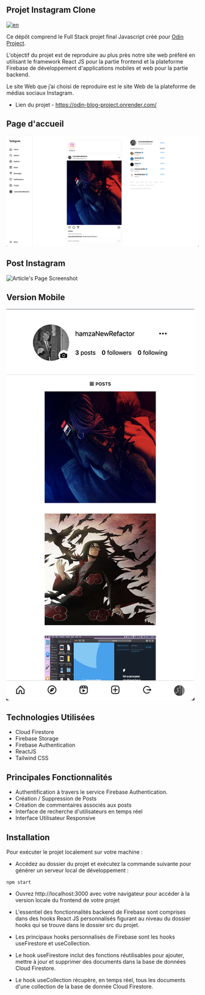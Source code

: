 ## Projet Instagram Clone

[![en](https://img.shields.io/badge/lang-en-red)](README.md)

Ce dépôt comprend le Full Stack projet final Javascript créé pour [Odin Project](https://www.theodinproject.com/).

L'objectif du projet est de reproduire au plus près notre site web préféré  en utilisant le framework React JS pour la partie frontend et la plateforme Firebase de développement d'applications mobiles et web pour la partie backend.


Le site Web que j’ai choisi de reproduire est le site Web de la plateforme de médias sociaux Instagram.

- Lien du projet - https://odin-blog-project.onrender.com/


## Page d'accueil

![Homepage Screenshot](/screenshots//Homepage-screenshot.png)

## Post Instagram

![Article's Page Screenshot](/screenshots//Instagram-post-screenshot.png)

## Version Mobile

![Mobile Version Screenshot](/screenshots/Mobile-Version%20screenshot.png)

## Technologies Utilisées

- Cloud Firestore
- Firebase Storage
- Firebase Authentication
- ReactJS
- Tailwind CSS

## Principales Fonctionnalités

- Authentification à travers le service Firebase Authentication.
- Création / Suppression de Posts
- Création de commentaires associés aux posts
- Interface de recherche d'utilisateurs en temps réel
- Interface Utilisateur Responsive

## Installation

Pour exécuter le projet localement sur votre machine :

- Accédez au dossier du projet et exécutez la commande suivante pour générer un serveur local de développement :

```
npm start
```

- Ouvrez http://localhost:3000 avec votre navigateur pour accéder à la version locale du frontend de votre projet

- L'essentiel des fonctionnalités backend de Firebase sont comprises dans des hooks React JS personnalisés figurant au niveau du dossier hooks qui se trouve dans le dossier src du projet.

- Les principaux hooks personnalisés de Firebase sont les hooks useFirestore et useCollection.

- Le hook useFirestore inclut des fonctions réutilisables pour ajouter, mettre à jour et supprimer des documents dans la base de données Cloud Firestore.

- Le hook useCollection récupère, en temps réel, tous les documents d'une collection de la base de donnée Cloud Firestore.